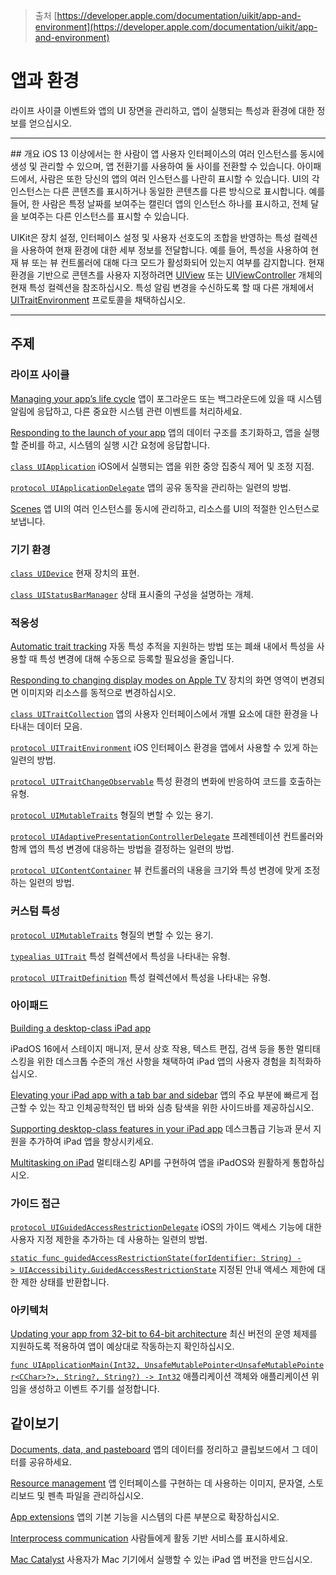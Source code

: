 > 출처
> [https://developer.apple.com/documentation/uikit/app-and-environment](https://developer.apple.com/documentation/uikit/app-and-environment)

# 앱과 환경
라이프 사이클 이벤트와 앱의 UI 장면을 관리하고, 앱이 실행되는 특성과 환경에 대한 정보를 얻으십시오.

<hr class="header">
## 개요
iOS 13 이상에서는 한 사람이 앱 사용자 인터페이스의 여러 인스턴스를 동시에 생성 및 관리할 수 있으며, 앱 전환기를 사용하여 둘 사이를 전환할 수 있습니다. 아이패드에서, 사람은 또한 당신의 앱의 여러 인스턴스를 나란히 표시할 수 있습니다. UI의 각 인스턴스는 다른 콘텐츠를 표시하거나 동일한 콘텐츠를 다른 방식으로 표시합니다. 예를 들어, 한 사람은 특정 날짜를 보여주는 캘린더 앱의 인스턴스 하나를 표시하고, 전체 달을 보여주는 다른 인스턴스를 표시할 수 있습니다.

UIKit은 장치 설정, 인터페이스 설정 및 사용자 선호도의 조합을 반영하는 특성 컬렉션을 사용하여 현재 환경에 대한 세부 정보를 전달합니다. 예를 들어, 특성을 사용하여 현재 뷰 또는 뷰 컨트롤러에 대해 다크 모드가 활성화되어 있는지 여부를 감지합니다. 현재 환경을 기반으로 콘텐츠를 사용자 지정하려면 [UIView](https://developer.apple.com/documentation/uikit/uiview) 또는 [UIViewController](https://developer.apple.com/documentation/uikit/uiviewcontroller) 개체의 현재 특성 컬렉션을 참조하십시오. 특성 알림 변경을 수신하도록 할 때 다른 개체에서 [UITraitEnvironment](https://developer.apple.com/documentation/uikit/uitraitenvironment) 프로토콜을 채택하십시오.

<hr class="overview">

## 주제

### 라이프 사이클
[Managing your app’s life cycle](https://developer.apple.com/documentation/uikit/managing-your-app-s-life-cycle)
  앱이 포그라운드 또는 백그라운드에 있을 때 시스템 알림에 응답하고, 다른 중요한 시스템 관련 이벤트를 처리하세요.

[Responding to the launch of your app](https://developer.apple.com/documentation/uikit/responding-to-the-launch-of-your-app)
  앱의 데이터 구조를 초기화하고, 앱을 실행할 준비를 하고, 시스템의 실행 시간 요청에 응답합니다.

[`class UIApplication`](https://developer.apple.com/documentation/uikit/uiapplication)
	iOS에서 실행되는 앱을 위한 중앙 집중식 제어 및 조정 지점.

[`protocol UIApplicationDelegate`](https://developer.apple.com/documentation/uikit/uiapplicationdelegate)
	앱의 공유 동작을 관리하는 일련의 방법.

[Scenes](https://developer.apple.com/documentation/uikit/scenes)
  앱 UI의 여러 인스턴스를 동시에 관리하고, 리소스를 UI의 적절한 인스턴스로 보냅니다.
### 기기 환경
[`class UIDevice`](https://developer.apple.com/documentation/uikit/uidevice)
	현재 장치의 표현.

[`class UIStatusBarManager`](https://developer.apple.com/documentation/uikit/uistatusbarmanager)
	상태 표시줄의 구성을 설명하는 개체.

### 적응성
[Automatic trait tracking](https://developer.apple.com/documentation/uikit/automatic-trait-tracking)
	자동 특성 추적을 지원하는 방법 또는 폐쇄 내에서 특성을 사용할 때 특성 변경에 대해 수동으로 등록할 필요성을 줄입니다.

[Responding to changing display modes on Apple TV](https://developer.apple.com/documentation/uikit/responding-to-changing-display-modes-on-apple-tv)
	장치의 화면 영역이 변경되면 이미지와 리소스를 동적으로 변경하십시오.

[`class UITraitCollection`](https://developer.apple.com/documentation/uikit/uitraitcollection)
	앱의 사용자 인터페이스에서 개별 요소에 대한 환경을 나타내는 데이터 모음.

[`protocol UITraitEnvironment`](https://developer.apple.com/documentation/uikit/uitraitenvironment)
	iOS 인터페이스 환경을 앱에서 사용할 수 있게 하는 일련의 방법.

[`protocol UITraitChangeObservable`](https://developer.apple.com/documentation/uikit/uitraitchangeobservable-67e94)
	특성 환경의 변화에 반응하여 코드를 호출하는 유형.

[`protocol UIMutableTraits`](https://developer.apple.com/documentation/uikit/uimutabletraits-13ja5)
	형질의 변할 수 있는 용기.

[`protocol UIAdaptivePresentationControllerDelegate`](https://developer.apple.com/documentation/uikit/uiadaptivepresentationcontrollerdelegate)
	프레젠테이션 컨트롤러와 함께 앱의 특성 변경에 대응하는 방법을 결정하는 일련의 방법.

[`protocol UIContentContainer`](https://developer.apple.com/documentation/uikit/uicontentcontainer)
	뷰 컨트롤러의 내용을 크기와 특성 변경에 맞게 조정하는 일련의 방법.

### 커스텀 특성

[`protocol UIMutableTraits`](https://developer.apple.com/documentation/uikit/uimutabletraits-13ja5)
	형질의 변할 수 있는 용기.

[`typealias UITrait`](https://developer.apple.com/documentation/uikit/uitrait-9423)
	특성 컬렉션에서 특성을 나타내는 유형.

[`protocol UITraitDefinition`](https://developer.apple.com/documentation/uikit/uitraitdefinition-64c15)
	특성 컬렉션에서 특성을 나타내는 유형.

### 아이패드
[Building a desktop-class iPad app](https://developer.apple.com/documentation/uikit/building-a-desktop-class-ipad-app)

iPadOS 16에서 스테이지 매니저, 문서 상호 작용, 텍스트 편집, 검색 등을 통한 멀티태스킹을 위한 데스크톱 수준의 개선 사항을 채택하여 iPad 앱의 사용자 경험을 최적화하십시오.

[Elevating your iPad app with a tab bar and sidebar](https://developer.apple.com/documentation/uikit/elevating-your-ipad-app-with-a-tab-bar-and-sidebar)
앱의 주요 부분에 빠르게 접근할 수 있는 작고 인체공학적인 탭 바와 심층 탐색을 위한 사이드바를 제공하십시오.

[Supporting desktop-class features in your iPad app](https://developer.apple.com/documentation/uikit/supporting-desktop-class-features-in-your-ipad-app)
데스크톱급 기능과 문서 지원을 추가하여 iPad 앱을 향상시키세요.

[Multitasking on iPad](https://developer.apple.com/documentation/uikit/multitasking-on-ipad)
멀티태스킹 API를 구현하여 앱을 iPadOS와 원활하게 통합하십시오.


### 가이드 접근
[`protocol UIGuidedAccessRestrictionDelegate`](https://developer.apple.com/documentation/uikit/uiguidedaccessrestrictiondelegate)
	iOS의 가이드 액세스 기능에 대한 사용자 지정 제한을 추가하는 데 사용하는 일련의 방법.

[`static func guidedAccessRestrictionState(forIdentifier: String) -> UIAccessibility.GuidedAccessRestrictionState`](https://developer.apple.com/documentation/uikit/uiaccessibility/guidedaccessrestrictionstate(foridentifier:))
	지정된 안내 액세스 제한에 대한 제한 상태를 반환합니다.

### 아키텍처
[Updating your app from 32-bit to 64-bit architecture](https://developer.apple.com/documentation/uikit/updating-your-app-from-32-bit-to-64-bit-architecture)
최신 버전의 운영 체제를 지원하도록 적용하여 앱이 예상대로 작동하는지 확인하십시오.

[`func UIApplicationMain(Int32, UnsafeMutablePointer<UnsafeMutablePointer<CChar>?>, String?, String?) -> Int32`](https://developer.apple.com/documentation/uikit/uiapplicationmain(_:_:_:_:)-1yub7)
	애플리케이션 객체와 애플리케이션 위임을 생성하고 이벤트 주기를 설정합니다.


## 같이보기

[Documents, data, and pasteboard](https://developer.apple.com/documentation/uikit/documents-data-and-pasteboard)
앱의 데이터를 정리하고 클립보드에서 그 데이터를 공유하세요.

[Resource management](https://developer.apple.com/documentation/uikit/resource-management)
앱 인터페이스를 구현하는 데 사용하는 이미지, 문자열, 스토리보드 및 펜촉 파일을 관리하십시오.

[App extensions](https://developer.apple.com/documentation/uikit/app-extensions)
앱의 기본 기능을 시스템의 다른 부분으로 확장하십시오.

[Interprocess communication](https://developer.apple.com/documentation/uikit/interprocess-communication)
사람들에게 활동 기반 서비스를 표시하세요.

[Mac Catalyst](https://developer.apple.com/documentation/uikit/mac-catalyst)
사용자가 Mac 기기에서 실행할 수 있는 iPad 앱 버전을 만드십시오.